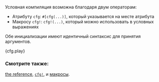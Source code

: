 Условная компиляция возможна благодаря двум операторам:

* Атрибуту `cfg`: `#[cfg(...)]`, который указывается на месте атрибута
* Макросу `cfg!`: `cfg!(...)`, который можно использовать в условных выражениях

Обе инициализации имеют идентичный синтаксис для принятия аргументов.

{cfg.play}

### Смотрите также:

[the reference][ref], [`cfg!`][cfg], и [макросы][macros].

[cfg]: http://doc.rust-lang.org/std/macro.cfg!.html
[macros]: /macros.html
[ref]: http://doc.rust-lang.org/reference.html#conditional-compilation
